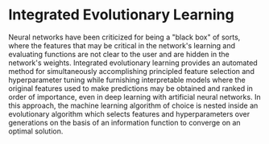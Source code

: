 # Integrated Evolutionary Learning
Neural networks have been criticized for being a "black box" of sorts, where the features that may be critical in the network's learning and evaluating functions are not clear to the user and are hidden in the network's weights. Integrated evolutionary learning provides an automated method for simultaneously accomplishing principled feature selection and hyperparameter tuning while furnishing interpretable models where the original features used to make predictions may be obtained and ranked in order of importance, even in deep learning with artificial neural networks. In this approach, the machine learning algorithm of choice is nested inside an evolutionary algorithm which selects features and hyperparameters over generations on the basis of an information function to converge on an optimal solution.
